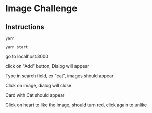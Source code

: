 # Image Challenge

## Instructions

`yarn`

`yarn start`

go to localhost:3000

click on "Add" button, Dialog will appear

Type in search field, ex "cat", images should appear

Click on image, dialog will close

Card with Cat should appear

Click on heart to like the image, should turn red, click again to unlike
